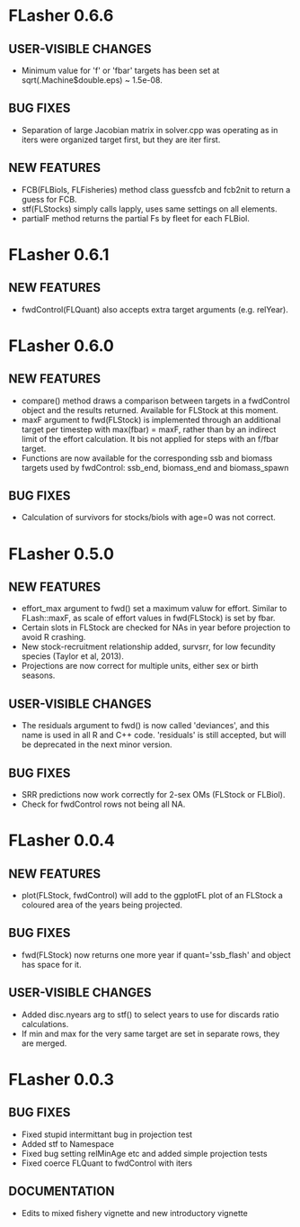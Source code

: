 # FLasher 0.6.6

## USER-VISIBLE CHANGES

- Minimum value for 'f' or 'fbar' targets has been set at
  sqrt(.Machine$double.eps) ~ 1.5e-08.

## BUG FIXES

- Separation of large Jacobian matrix in solver.cpp was operating as in iters
  were organized target first, but they are iter first.

## NEW FEATURES

- FCB(FLBiols, FLFisheries) method class guessfcb and fcb2nit to return a guess
  for FCB.
- stf(FLStocks) simply calls lapply, uses same settings on all elements.
- partialF method returns the partial Fs by fleet for each FLBiol. 

# FLasher 0.6.1

## NEW FEATURES

- fwdControl(FLQuant) also accepts extra target arguments (e.g. relYear).
# FLasher 0.6.0

## NEW FEATURES

- compare() method draws a comparison between targets in a fwdControl
  object and the results returned. Available for FLStock at this moment.
- maxF argument to fwd(FLStock) is implemented through an additional target
  per timestep with max(fbar) = maxF, rather than by an indirect limit of
  the effort calculation. It bis not applied for steps with an f/fbar
  target.
- Functions are now available for the corresponding ssb and biomass targets
  used by fwdControl: ssb_end, biomass_end and biomass_spawn

## BUG FIXES

- Calculation of survivors for stocks/biols with age=0 was not correct.

# FLasher 0.5.0

## NEW FEATURES

- effort_max argument to fwd() set a maximum valuw for effort. Similar to FLash::maxF, as scale of effort values in fwd(FLStock) is set by fbar.
- Certain slots in FLStock are checked for NAs in year before projection to avoid R crashing.
- New stock-recruitment relationship added, survsrr, for low fecundity species (Taylor et al, 2013).
- Projections are now correct for multiple units, either sex or birth seasons.

## USER-VISIBLE CHANGES

- The residuals argument to fwd() is now called 'deviances', and this name is used in all R and C++ code. 'residuals' is still accepted, but will be deprecated in the next minor version.

## BUG FIXES

- SRR predictions now work correctly for 2-sex OMs (FLStock or FLBiol).
- Check for fwdControl rows not being all NA.

# FLasher 0.0.4

## NEW FEATURES

- plot(FLStock, fwdControl) will add to the ggplotFL plot of an FLStock a
  coloured area of the years being projected.

## BUG FIXES

- fwd(FLStock) now returns one more year if quant='ssb_flash' and object has space for it.

## USER-VISIBLE CHANGES

- Added disc.nyears arg to stf() to select years to use for discards ratio calculations.
- If min and max for the very same target are set in separate rows, they are merged.

# FLasher 0.0.3

## BUG FIXES

- Fixed stupid intermittant bug in projection test
- Added stf to Namespace
- Fixed bug setting relMinAge etc and added simple projection tests
- Fixed coerce FLQuant to fwdControl with iters

## DOCUMENTATION

- Edits to mixed fishery vignette and new introductory vignette
